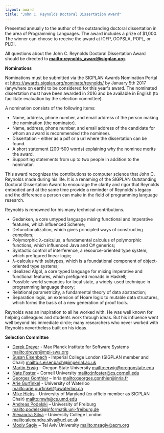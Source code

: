 ```yaml
---
layout: award
title: "John C. Reynolds Doctoral Dissertation Award"
---
```


Presented annually to the author of the outstanding doctoral
dissertation in the area of Programming Languages. The award includes
a prize of $1,000. The winner can choose to receive the award at ICFP,
OOPSLA, POPL, or PLDI.

All questions about the John C. Reynolds Doctoral Dissertation Award should be directed to
**<mailto:reynolds_award@sigplan.org>**.

**Nominations**

Nominations must be submitted via the SIGPLAN Awards Nomination Portal
at <https://awards.sigplan.org/nominate/reynolds/> by January 5th 2017
(anywhere on earth) to be considered for this year's award. The
nominated dissertation must have been awarded in 2016 and be available
in English (to facilitate evaluation by the selection committee).

A nomination consists of the following items:

 *  Name, address, phone number, and email address of the person making the nomination (the nominator).
 *  Name, address, phone number, and email address of the candidate for whom an award is recommended (the nominee).
 *  Dissertation - either as a pdf or a url where the dissertation can be found.
 *  A short statement (200-500 words) explaining why the nominee merits the award.
 *  Supporting statements from up to two people in addition to the nominator.

This award recognizes the contributions to computer science that John
C. Reynolds made during his life. It is a renaming of the SIGPLAN
Outstanding Doctoral Dissertation Award to encourage the clarity and
rigor that Reynolds embodied and at the same time provide a reminder
of Reynolds's legacy and the difference a person can make in the field
of programming language research.

Reynolds is renowned for his many technical contributions.

 * Gedanken, a core untyped language mixing functional and imperative features, which influenced Scheme;
 * Defunctionalization, which gives principled ways of constructing compilers;
 * Polymorphic λ-calculus, a fundamental calculus of polymorphic functions, which influenced Java and C# generics;
 * Syntactic control of interference, a resource-oriented type system, which prefigured linear logic;
 * λ-calculus with subtypes, which is a foundational component of object-oriented type systems;
 * Idealized Algol, a core typed language for mixing imperative and functional features, which prefigured monads in Haskell;
 * Possible-world semantics for local state, a widely-used technique in programming language theory;
 * Relational parametricity, a fundamental theory of data abstraction;
 * Separation logic, an extension of Hoare logic to mutable data structures, which forms the basis of a new generation of proof tools.

Reynolds was an inspiration to all he worked with. He was well known
for helping colleagues and students work through ideas. But his
influence went well beyond his immediate circle; many researchers who
never worked with Reynolds nevertheless built on his ideas.


**Selection Committee**

 * [Derek Dreyer](https://www.mpi-sws.org/~dreyer/) - Max Planck Institute for Software Systems <mailto:dreyer@mpi-sws.org>
 * [Susan Eisenbach](http://www.imperial.ac.uk/people/s.eisenbach) - Imperial College London (SIGPLAN member and Chair) <mailto:s.eisenbach@imperial.ac.uk>
 * [Martin Erwig](http://web.engr.oregonstate.edu/~erwig/) – Oregon State University <mailto:erwig@oregonstate.edu>
 * [Nate Foster](http://www.cs.cornell.edu/~jnfoster/) – Cornell University <mailto:jnfoster@cs.cornell.edu>
 * [Georges Gonthier](http://www.msr-inria.fr/researchers/georges-gonthier/) – Inria <mailto:georges.gonthier@inria.fr>
 * [Arie Gurfinkel](https://uwaterloo.ca/electrical-computer-engineering/people-profiles/arie-gurfinkel)  - University of Waterloo <mailto:arie.gurfinkel@uwaterloo.ca>
 * [Mike Hicks](http://www.cs.umd.edu/~mwh/) - University of Maryland (ex officio member as SIGPLAN Chair) <mailto:mwh@cs.umd.edu>
 * [Andreas Podelski](https://swt.informatik.uni-freiburg.de/staff/podelski) – University of Freiburg <mailto:podelski@informatik.uni-freiburg.de>
 * [Alexandra Silva](http://www.alexandrasilva.org/#/main.html) – University College London <mailto:alexandra.silva@ucl.ac.uk>
 * [Mooly Sagiv](http://www.cs.tau.ac.il/~msagiv/) – Tel Aviv University <mailto:msagiv@acm.org>

